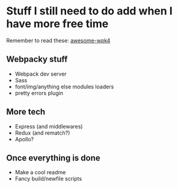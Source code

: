 # Stuff I still need to do add when I have more free time

Remember to read these: [awesome-wpk4](https://github.com/valentinogagliardi/awesome-webpack-4)

## Webpacky stuff

* Webpack dev server
* Sass
* font/img/anything else modules loaders
* pretty errors plugin

## More tech

* Express (and middlewares)
* Redux (and rematch?)
* Apollo?

## Once everything is done

* Make a cool readme
* Fancy build/newfile scripts

